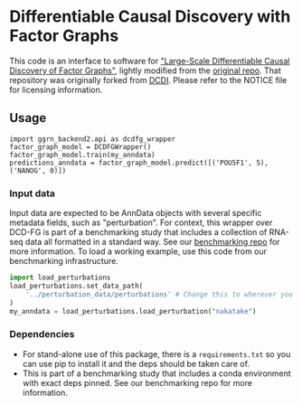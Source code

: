 # Differentiable Causal Discovery with Factor Graphs

This code is an interface to software for ["Large-Scale Differentiable Causal Discovery of Factor Graphs"](https://arxiv.org/abs/2206.07824), lightly modified from the [original repo](https://github.com/Genentech/dcdfg). That repository was originally forked from [DCDI](https://github.com/slachapelle/dcdi). Please refer to the NOTICE file for licensing information.

## Usage

    import ggrn_backend2.api as dcdfg_wrapper 
    factor_graph_model = DCDFGWrapper()
    factor_graph_model.train(my_anndata)
    predictions_anndata = factor_graph_model.predict([('POU5F1', 5), ('NANOG', 0)])
    
### Input data

Input data are expected to be AnnData objects with several specific metadata fields, such as "perturbation". For context, this wrapper over DCD-FG is part of a benchmarking study that includes a collection of RNA-seq data all formatted in a standard way. See our [benchmarking repo](https://github.com/ekernf01/perturbation_benchmarking) for more information. To load a working example, use this code from our benchmarking infrastructure. 
    
```python
import load_perturbations
load_perturbations.set_data_path(
    '../perturbation_data/perturbations' # Change this to wherever you placed our collection of perturbation data.
)
my_anndata = load_perturbations.load_perturbation("nakatake")
```

### Dependencies

- For stand-alone use of this package, there is a `requirements.txt` so you can use pip to install it and the deps should be taken care of.
- This is part of a benchmarking study that includes a conda environment with exact deps pinned. See our benchmarking repo for more information. 
